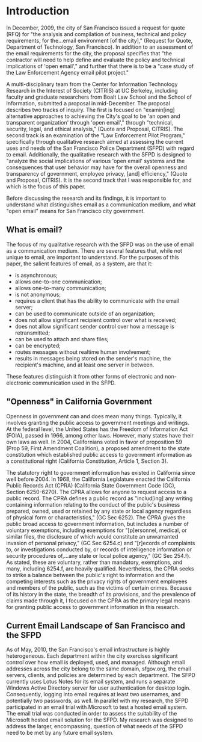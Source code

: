 # Introduction #

In December, 2009, the city of San Francisco issued a request for quote (RFQ) for "the analysis and compilation of business, technical and policy requirements, for the...email environment [of the city]," (Request for Quote, Department of Technology, San Francisco). In addition to an assessment of the email requirements for the city, the proposal specifies that "the contractor will need to help define and evaluate the policy and technical implications of 'open email'," and further that there is to be a "case study of the Law Enforcement Agency email pilot project." 

A multi-disciplinary team from the Center for Information Technology Research in the Interest of Society (CITRIS) at UC Berkeley, including faculty and graduate researchers from Boalt Law School and the School of Information, submitted a proposal in mid-December. The proposal describes two tracks of inquiry. The first is focused on "examin[ing] alternative approaches to achieving the City's goal to be 'an open and transparent organization' through 'open email'," through "technical, security, legal, and ethical analysis," (Quote and Proposal, CITRIS). The second track is an examination of the "Law Enforcement Pilot Program," specifically through qualitative research aimed at assessing the current uses and needs of the San Francisco Police Department (SFPD) with regard to email. Additionally, the qualitative research with the SFPD is designed to "analyze the social implications of various 'open email' systems and the consequences that user behavior may have for the overall openness and transparency of government, employee privacy, [and] efficiency," (Quote and Proposal, CITRIS). It is the second track that I was responsible for, and which is the focus of this paper. 

Before discussing the research and its findings, it is important to understand what distinguishes email as a communication medium, and what "open email" means for San Francisco city government.

## What is email?

The focus of my qualitative research with the SFPD was on the use of email as a communication medium. There are several features that, while not unique to email, are important to understand. For the purposes of this paper, the salient features of email, as a system, are that it:

* is asynchronous;
* allows one-to-one communication;
* allows one-to-many communication;
* is not anonymous;
* requires a client that has the ability to communicate with the email server;
* can be used to communicate outside of an organization;
* does not allow significant recipient control over what is received;
* does not allow significant sender control over how a message is retransmitted;
* can be used to attach and share files;
* can be encrypted;
* routes messages without realtime human involvement;
* results in messages being stored on the sender's machine, the recipient's machine, and at least one server in between.

These features distinguish it from other forms of electronic and non-electronic communication used in the SFPD.

## "Openness" in California Government

Openness in government can and does mean many things. Typically, it involves granting the public access to government meetings and writings. At the federal level, the United States has the Freedom of Information Act (FOIA), passed in 1966, among other laws. However, many states have their own laws as well. In 2004, Californians voted in favor of proposition 59 (Prop 59, First Amendment Coalition), a proposed amendment to the state constitution which established public access to government information as a constitutional right (California Constitution, Article 1, Section 3). 

The statutory right to government information has existed in California since well before 2004. In 1968, the California Legislature enacted the California Public Records Act (CPRA) (California State Government Code (GC), Section 6250-6270). The CPRA allows for anyone to request access to a public record. The CPRA defines a public record as "includ[ing] any writing containing information relating to the conduct of the public's business prepared, owned, used or retained by any state or local agency regardless of physical form or characteristics," (GC Sec 6252). The CPRA gives the public broad access to government information, but includes a number of voluntary exemptions, including exemptions for "[p]ersonnel, medical, or similar files, the disclosure of which would constitute an unwarranted invasion of personal privacy," (GC Sec 6254.c) and "[r]ecords of complaints to, or investigations conducted by, or records of intelligence information or security procedures of,...any state or local police agency," (GC Sec 254.f). As stated, these are voluntary, rather than mandatory, exemptions, and many, including 6254.f, are heavily qualified. Nevertheless, the CPRA seeks to strike a balance between the public's right to information and the competing interests such as the privacy rights of government employees and members of the public, such as the victims of certain crimes. Because of its history in the state, the breadth of its provisions, and the prevalence of claims made through it, I focused on the CPRA as the primary legal means for granting public access to government information in this research.

## Current Email Landscape of San Francisco and the SFPD

As of May, 2010, the San Francisco's email infrastructure is highly heterogeneous. Each department within the city exercises significant control over how email is deployed, used, and managed. Although email addresses across the city belong to the same domain, sfgov.org, the email servers, clients, and policies are determined by each department. The SFPD currently uses Lotus Notes for its email system, and runs a separate Windows Active Directory server for user authentication for desktop login. Consequently, logging into email requires at least two usernames, and potentially two passwords, as well. In parallel with my research, the SFPD participated in an email trial with Microsoft to test a hosted email system. The email trial was conducted in order to assess the suitability of the Microsoft hosted email solution for the SFPD. My research was designed to address the larger, encompassing, question of what needs of the SFPD need to be met by any future email system.